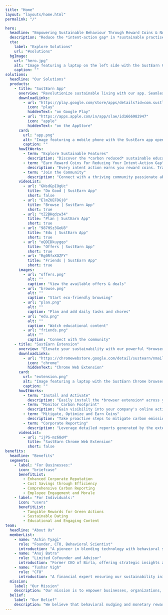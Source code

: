 ```yaml
---
title: "Home"
layout: "layouts/home.html"
permalink: "/"

hero:
  headline: "Empowering Sustainable Behaviour Through Reward Coins & Nudging"
  description: "Reduce the *intent-action gap* in *sustainable practises* in personal and corporate domains by leveraging *green&nbsp;IT*, *behavioral science nudges* and *monetary rewards*."
  cta:
    label: "Explore Solutions"
    url: "#solutions"
  bgImage:
    url: "hero.jpg"
    alt: "Image featuring a laptop on the left side with the SustEarn Chrome extension open. On the right side, four mobile phones display the 'Offers' tab, the 'Browse' tab, the 'Plan' tab, and the 'Edu' tab within the SustEarn App."
    caption: ""
solutions:
  headline: "Our Solutions"
  products:
    - title: "SustEarn App"
      overview: "Revolutionize sustainable living with our app. Seamlessly integrate your green habits with our app. Earn reward coins, measure and reduce your carbon footprint, and join a community committed to environmental responsibility."
      downloadLinks:
        - url: "https://play.google.com/store/apps/details?id=com.sustliveandearn"
          icon: "play"
          hiddenText: "on Google Play"
        - url: "https://apps.apple.com/in/app/slae/id1666982947"
          icon: "apple"
          hiddenText: "on the AppStore"
      card:
        url: "app.png"
        alt: "Image featuring a mobile phone with the SustEarn app open, displaying the 'Offers' tab."
        caption: ""
      howItWorks:
        - term: "Explore Sustainable Features"
          description: "Discover the *carbon reduced* sustainable education tab (edu), *Generative AI* and measurable sustainable task tab (To Do), and sustainable friends nudging. Dive into engaging green web browsing and *green SaaS browsing*, complete eco-friendly activities, challenge and habits (Do good tab)."
        - term: "Earn Reward Coins For Reducing Your Intent-Action Gap"
          description: "Every intent action earns you reward coins. Track your progress and see the environmental impact of your choices. Redeem coins for exclusive e-commerce coupons, configurable HR reward systems and green partners turning your sustainable lifestyle into tangible rewards."
        - term: "Join the Community"
          description: "Connect with a thriving community passionate about sustainability."
      videoList:
        - url: "GNsdGpIOgUc"
          title: "Do Good | SustEarn App"
          short: false
        - url: "ElmZUEFDGj8"
          title: "Browse | SustEarn App"
          short: true
        - url: "tZ2BHqdzw34"
          title: "Plan | SustEarn App"
          short: true
        - url: "987HSz3GeU8"
          title: "Edu | SustEarn App"
          short: true
        - url: "oQDIDkuygqo"
          title: "Offers | SustEarn App"
          short: true
        - url: "Rg0RfxXOZFY"
          title: "Friends | SustEarn App"
          short: true
      images:
        - url: "offers.png"
          alt: ""
          caption: "View the available offers & deals"
        - url: "browse.png"
          alt: ""
          caption: "Start eco-friendly browsing"
        - url: "plan.png"
          alt: ""
          caption: "Plan and add daily tasks and chores"
        - url: "edu.png"
          alt: ""
          caption: "Watch educational content"
        - url: "friends.png"
          alt: ""
          caption: "Connect with the community"
    - title: "SustEarn Extension"
      overview: "Elevate your sustainability with our powerful *browser extension*. Take control of Scope 1, 2 and 3 emissions by measuring your organization's browsing activities. Monitor, analyze, and mitigate your carbon footprint effortlessly."
      downloadLinks:
        - url: "https://chromewebstore.google.com/detail/sustearn/nmailnocnmpkjmliefcepdnfefefeggm"
          icon: "chrome"
          hiddenText: "Chrome Web Extension"
      card:
        url: "extension.png"
        alt: "Image featuring a laptop with the SustEarn Chrome browser extension open, displaying the extension's UI."
        caption: ""
      howItWorks:
        - term: "Install and Activate"
          description: "Easily install the *browser extension* across your organization. Activate the tool to start measuring and reducing Scope 1, 2 and 3 emissions and earn rewards coins that you can redeem. The extension seamlessly integrates with your browsing experience, providing real-time insights."
        - term: "Monitor Carbon Footprint"
          description: "Gain visibility into your company's online activities. The extension charts page emissions, allowing you to monitor and analyze the carbon footprint of web interactions. Identify opportunities for reduction and sustainability improvements."
        - term: "Mitigate, Optimize and Earn Coins"
          description: "Take proactive steps to mitigate carbon emissions for *reducing aasthma and COPD* cases. Use the extension's insights to optimize browsing activities, reducing environmental impact. Lock your browser CO₂ emissions the same you way you lock your desktop before leaving your desktop. Our tool empowers businesses to align with sustainable practices and contribute to global carbon reduction goals."
        - term: "Corporate Reporting"
          description: "Leverage detailed reports generated by the extension for comprehensive corporate sustainability reporting. Demonstrate your commitment to environmental responsibility with accurate and transparent data on your organization's online footprint."
      videoList:
        - url: "ijPS-mz68oM"
          title: "SustEarn Chrome Web Extension"
          short: false
benefits:
  headline: "Benefits"
  segments:
    - label: "For Businesses:"
      icon: "briefcase"
      benefitList:
        - Enhanced Corporate Reputation
        - Cost Savings through Efficiency
        - Comprehensive Carbon Reporting
        - Employee Engagement and Morale
    - label: "For Individuals:"
      icon: "users"
      benefitList:
        - Tangible Rewards for Green Actions
        - Sustainable Dating
        - Educational and Engaging Content
team:
  headline: "About Us"
  memberList:
    - name: "Achin Tyagi"
      role: "Founder, CTO, Behavioral Scientist"
      introduction: "A pioneer in blending technology with behavioral science to drive sustainable practices"
    - name: "Anuj Batra"
      role: "Limited Cofounder and Advisor"
      introduction: "Former CEO of Birla, offering strategic insights and extensive years of industry expertise"
    - name: "Tushar Vigh"
      role: "CFO"
      introduction: "A financial expert ensuring our sustainability initiatives align with fiscal responsibility"
  mission:
    label: "Our Mission"
    description: "Our mission is to empower businesses, organizations, and individuals by providing comprehensive sustainability measurements and actionable mitigations. Through behavioral change nudging and a rewards system, we aim to empower everyone."
  belief:
    label: "Our Belief"
    description: "We believe that behavioral nudging and monetary rewards are potent tools for driving sustainability. By influencing behaviors and providing incentives for adopting environmentally friendly practices, we aim to make sustainability a natural and rewarding part of daily life."
---
```

